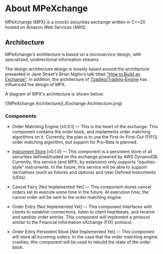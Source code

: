 # About MPeXchange

MPeXchange (MPX) is a (mock) securities exchange written in C++20 hosted on Amazon Web Services (AWS).

## Architecture

MPeXchange's architecture is based on a microservice design, with specialized, unidirectional information streams.

The design architecture design is loosely based around the architecture presented in Jane Street's Brian Nigito's talk titled ["How to Build an Exchange"](https://www.janestreet.com/tech-talks/building-an-exchange/). In addition, the architecture of [Tzadiko/Trading-Engine](https://github.com/Tzadiko/Trading-Engine) has influenced the design of MPX.

A diagram of MPX's architecture is shown below:

![MPeXchange Architecture](./Exchange Architecture.png)

### Components

- Order Matching Engine [v0.0.1] — This is the heart of the exchange. This component contains the order book, and implements order matching algorithms on it. Currently, the plan is to use the First-In-First-Out (FIFO) order matching algorithm, but support for Pro-Rata is planned.

- [Instrument Store](https://github.com/MPeXchange/Instrument-Store) [v0.1.0] — This component is a persistent store of all securities defined/traded on the exchange powered by AWS DynamoDB. Currently, this service (and MPX, by extension) only supports "equities-style" instruments. In the future, this service will be able to support derivatives (such as futures and options) and User Defined Instruments (UDIs).

- Cancel Fairy [Not Implemented Yet] — This component stores cancel orders set to execute some time in the future. At execution time, the cancel order will be sent to the order matching engine.
- Order Entry [Not Implemented Yet] — This component interfaces with clients to establish connections, listen to client heartbeats, and receive and sanitize order entries. This component will implement a protocol similar to the Financial Information eXchange (FIX) protocol.
- Order Entry Persistent Store [Not Implemented Yet] — This component will store all incoming orders. In the case that the order matching engine crashes, this component will be used to rebuild the state of the order book.

